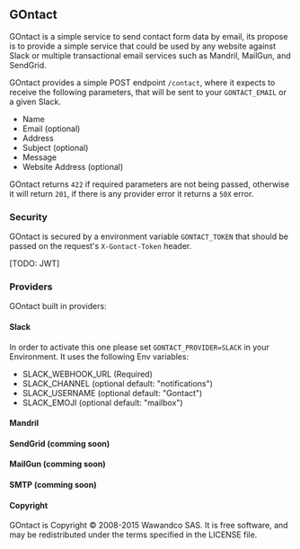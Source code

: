 ## GOntact

GOntact is a simple service to send contact form data by email, its propose is to provide a simple service that could be used by any website against Slack or multiple transactional email services such as Mandril, MailGun, and SendGrid.

GOntact provides a simple POST endpoint `/contact`, where it expects to receive the following parameters, that will be sent to your `GONTACT_EMAIL` or a given Slack.

- Name
- Email (optional)
- Address
- Subject (optional)
- Message
- Website Address (optional)

GOntact returns `422` if required parameters are not being passed, otherwise it will return `201`, if there is any provider error it returns a `50X` error.

### Security

GOntact is secured by a environment variable `GONTACT_TOKEN` that should be passed on the request's `X-Gontact-Token` header.

[TODO: JWT]

### Providers

GOntact built in providers:

#### Slack

In order to activate this one please set `GONTACT_PROVIDER=SLACK` in your Environment.
It uses the following Env variables:

  - SLACK_WEBHOOK_URL (Required)
  - SLACK_CHANNEL (optional default: "notifications")
  - SLACK_USERNAME (optional default: "Gontact")
  - SLACK_EMOJI (optional default: "mailbox")

#### Mandril
#### SendGrid (comming soon)
#### MailGun (comming soon)
#### SMTP (comming soon)

#### Copyright
GOntact is Copyright © 2008-2015 Wawandco SAS. It is free software, and may be redistributed under the terms specified in the LICENSE file.
